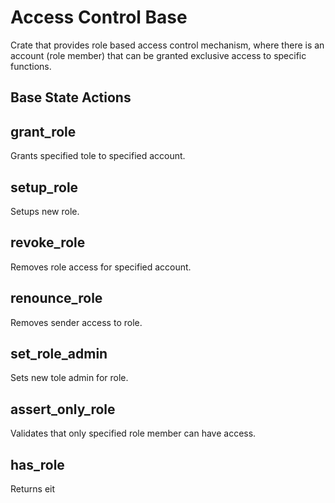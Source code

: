 # Access Control Base

Crate that provides role based access control mechanism,
where there is an account (role member) that can be granted exclusive access to specific functions.

## Base State Actions

## grant_role
Grants specified tole to specified account.

## setup_role
Setups new role.

## revoke_role
Removes role access for specified account.

## renounce_role
Removes sender access to role.

## set_role_admin
Sets new tole admin for role.

## assert_only_role
Validates that only specified role member can have access.

## has_role
Returns eit